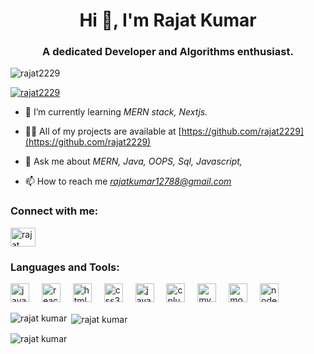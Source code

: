<h1 align="center">Hi 👋, I'm Rajat Kumar</h1>
<h3 align="center">A dedicated Developer and Algorithms enthusiast.</h3>

<p align="left"> <img src="https://komarev.com/ghpvc/?username=rajat2229&label=Profile%20views&color=0e75b6&style=flat" alt="rajat2229" /> </p>

<p align="left"> <a href="https://github.com/ryo-ma/github-profile-trophy"><img src="https://github-profile-trophy.vercel.app/?username=rajat2229" alt="rajat2229" /></a> </p>

- 🌱 I’m currently learning *MERN stack, Nextjs.*

- 👨‍💻 All of my projects are available at [https://github.com/rajat2229](https://github.com/rajat2229)

- 💬 Ask me about *MERN, Java, OOPS, Sql, Javascript,*

- 📫 How to reach me *rajatkumar12788@gmail.com*

<h3 align="left">Connect with me:</h3>
<p align="left">
<a href="https://www.linkedin.com/in/rajat-kumar-b56711287/" target="blank"><img align="center" src="https://raw.githubusercontent.com/rahuldkjain/github-profile-readme-generator/master/src/images/icons/Social/linked-in-alt.svg" alt="rajat kumar" height="30" width="40" /></a>
</p>

<h3 align="left">Languages and Tools:</h3>
<div align="left">
  <img src="https://cdn.jsdelivr.net/gh/devicons/devicon/icons/javascript/javascript-original.svg" height="30" alt="javascript logo"  />
  <img width="12" />
  <img src="https://cdn.jsdelivr.net/gh/devicons/devicon/icons/react/react-original.svg" height="30" alt="react logo"  />
  <img width="12" />
  <img src="https://cdn.jsdelivr.net/gh/devicons/devicon/icons/html5/html5-original.svg" height="30" alt="html5 logo"  />
  <img width="12" />
  <img src="https://cdn.jsdelivr.net/gh/devicons/devicon/icons/css3/css3-original.svg" height="30" alt="css3 logo"  />
  <img width="12" />
  <img src="https://cdn.jsdelivr.net/gh/devicons/devicon/icons/java/java-original.svg" height="30" alt="java logo"  />
  <img width="12" />
  <img src="https://cdn.jsdelivr.net/gh/devicons/devicon/icons/cplusplus/cplusplus-original.svg" height="30" alt="cplusplus logo"  />
  <img width="12" />
  <img src="https://cdn.jsdelivr.net/gh/devicons/devicon/icons/mysql/mysql-original.svg" height="30" alt="mysql logo"  />
  <img width="12" />
  <img src="https://cdn.jsdelivr.net/gh/devicons/devicon/icons/mongodb/mongodb-original.svg" height="30" alt="mongodb logo"  />
  <img width="12" />
  <img src="https://cdn.jsdelivr.net/gh/devicons/devicon/icons/nodejs/nodejs-original.svg" height="30" alt="nodejs logo"  />
</div>


<p><img align="left" src="https://github-readme-stats.vercel.app/api/top-langs?username=rajat2229&show_icons=true&locale=en&layout=compact" alt="rajat kumar" /></p>

<p>&nbsp;<img align="center" src="https://github-readme-stats.vercel.app/api?username=rajat2229&show_icons=true&locale=en" alt="rajat kumar" /></p>

<p><img align="center" src="https://github-readme-streak-stats.herokuapp.com/?user=rajat2229&" alt="rajat kumar" /></p>
